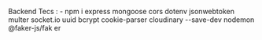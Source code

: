 Backend Tecs : - npm i express mongoose cors dotenv jsonwebtoken multer socket.io uuid bcrypt cookie-parser cloudinary --save-dev nodemon @faker-js/fak
er
